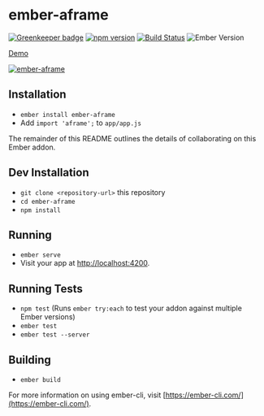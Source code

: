 # ember-aframe

[![Greenkeeper badge](https://badges.greenkeeper.io/ember-vr/ember-aframe.svg)](https://greenkeeper.io/)
[![npm version](https://badge.fury.io/js/ember-aframe.svg)](https://badge.fury.io/js/ember-aframe)
[![Build Status](https://travis-ci.org/ember-vr/ember-aframe.svg?branch=master)](https://travis-ci.org/ember-vr/ember-aframe)
![Ember Version](https://embadge.io/v1/badge.svg?start=2.12.0)

[Demo](https://ember-vr.github.io/ember-aframe)

[![ember-aframe](http://img.youtube.com/vi/I3o3lV_yfIE/0.jpg)](https://www.youtube.com/watch?v=I3o3lV_yfIE)

## Installation

* `ember install ember-aframe`
* Add `import 'aframe';` to `app/app.js`

The remainder of this README outlines the details of collaborating on this Ember addon.

## Dev Installation

* `git clone <repository-url>` this repository
* `cd ember-aframe`
* `npm install`

## Running

* `ember serve`
* Visit your app at [http://localhost:4200](http://localhost:4200).

## Running Tests

* `npm test` (Runs `ember try:each` to test your addon against multiple Ember versions)
* `ember test`
* `ember test --server`

## Building

* `ember build`

For more information on using ember-cli, visit [https://ember-cli.com/](https://ember-cli.com/).
